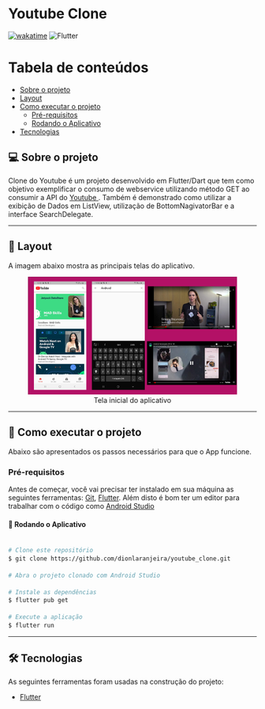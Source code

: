 # Youtube Clone

[![wakatime](https://wakatime.com/badge/user/16c43c19-b8cc-47b4-8504-d9db3204dc71/project/f522731b-c47a-4d62-b48a-47c905346670.svg)](https://wakatime.com/badge/user/16c43c19-b8cc-47b4-8504-d9db3204dc71/project/f522731b-c47a-4d62-b48a-47c905346670)
<img alt="Flutter" src="https://img.shields.io/badge/Flutter-%2302569B.svg?style=for-the-badge&logo=Flutter&logoColor=white" />

Tabela de conteúdos
=================
<!--ts-->
   * [Sobre o projeto](#-sobre-o-projeto)
   * [Layout](#-layout)
   * [Como executar o projeto](#-como-executar-o-projeto)
     * [Pré-requisitos](#pré-requisitos)
     * [Rodando o Aplicativo](#-rodando-o-aplicativo)
   * [Tecnologias](#-tecnologias)
<!--te-->


## 💻 Sobre o projeto

Clone do Youtube é um projeto desenvolvido em Flutter/Dart que tem como objetivo exemplificar o consumo de webservice utilizando método GET ao consumir a API do    <span> <a href="https://www.googleapis.com/youtube/v3"> Youtube </a> </span>. Também é demonstrado como utilizar a exibição de Dados em ListView, utilização de BottomNagivatorBar e a interface SearchDelegate. 


---

## 🎨 Layout
A imagem abaixo mostra as principais telas do aplicativo.

<figure align="center">
  <img src="https://github.com/dionlaranjeira/youtube_clone/blob/main/images/layout_app.png" alt="Layout do aplicativo">
  <figcaption>Tela inicial do aplicativo</figcaption>
</figure>

---

## 🚀 Como executar o projeto
Abaixo são apresentados os passos necessários para que o App funcione.

### Pré-requisitos

Antes de começar, você vai precisar ter instalado em sua máquina as seguintes ferramentas:
[Git](https://git-scm.com), [Flutter](https://flutter.dev/docs/get-started/install). 
Além disto é bom ter um editor para trabalhar com o código como [Android Studio](https://developer.android.com/studio)

#### 🎲 Rodando o Aplicativo

```bash

# Clone este repositório
$ git clone https://github.com/dionlaranjeira/youtube_clone.git

# Abra o projeto clonado com Android Studio 

# Instale as dependências
$ flutter pub get

# Execute a aplicação 
$ flutter run


```

---

## 🛠 Tecnologias

As seguintes ferramentas foram usadas na construção do projeto:

- [Flutter](https://flutter.dev/)
